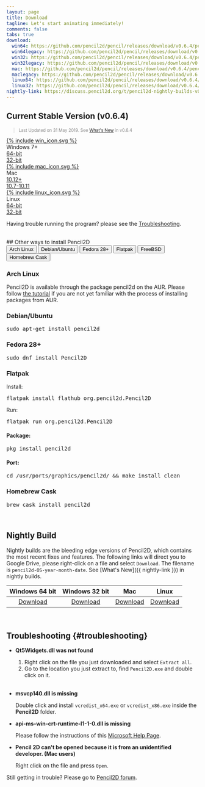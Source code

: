 ```yaml
---
layout: page
title: Download
tagline: Let's start animating immediately!
comments: false
tabs: true
download:
  win64: https://github.com/pencil2d/pencil/releases/download/v0.6.4/pencil2d-win64-0.6.4.zip
  win64legacy: https://github.com/pencil2d/pencil/releases/download/v0.6.4/pencil2d-win64-legacy-0.6.4.zip
  win32: https://github.com/pencil2d/pencil/releases/download/v0.6.4/pencil2d-win32-0.6.4.zip
  win32legacy: https://github.com/pencil2d/pencil/releases/download/v0.6.4/pencil2d-win32-legacy-0.6.4.zip
  mac: https://github.com/pencil2d/pencil/releases/download/v0.6.4/pencil2d-mac-0.6.4.zip
  maclegacy: https://github.com/pencil2d/pencil/releases/download/v0.6.4/pencil2d-mac-legacy-0.6.4.zip
  linux64: https://github.com/pencil2d/pencil/releases/download/v0.6.4/pencil2d-linux-amd64-0.6.4.AppImage
  linux32: https://github.com/pencil2d/pencil/releases/download/v0.6.4/Pencil2D-linux-i386-0.6.4.AppImage
nightly-link: https://discuss.pencil2d.org/t/pencil2d-nightly-builds-v0-6-3/3118
---
```


## Current Stable Version (v0.6.4)

<blockquote style="color:#898989;font-size:0.8em">
Last Updated on 31 May 2019.
See <a href="/2019/05/pencil2d-0.6.4-release.html">What's New</a> in v0.6.4
</blockquote>

<div class="download-tiles">
<div></div>
<div class="download-tile">
  <a href="{{ page.download.win64 }}">
    {% include win_icon.svg %}
  </a><br>
  Windows 7+<br>
  <a href="{{ page.download.win64 }}">64-bit</a><br>
  <a href="{{ page.download.win32 }}">32-bit</a>
</div>

<!--<div class="download-tile">
  <a href="{{ page.download.win32 }}">
    {% include vista_icon.svg %}
  </a><br>
  Windows XP/Vista<br>
  <a href="{{ page.download.win64legacy }}">64-bit</a><br>
  <a href="{{ page.download.win32legacy }}">32-bit</a>
</div>-->

<div class="download-tile">
  <a href="{{ page.download.mac }}">
    {% include mac_icon.svg %}
  </a><br>
  Mac <br>
  <a href="{{ page.download.mac }}">10.12+</a><br>
  <a href="{{ page.download.maclegacy }}">10.7-10.11</a>
</div>

<div class="download-tile">
  <a href="{{ page.download.linux64 }}">
    {% include linux_icon.svg %}
  </a><br>
  Linux<br>
  <a href="{{ page.download.linux64 }}">64-bit</a><br>
  <a href="{{ page.download.linux32 }}">32-bit</a>
</div>

</div>
<div style="clear:both"></div>

Having trouble running the program? please see the
<a href="#troubleshooting">Troubleshooting</a>.

<br>
## Other ways to install Pencil2D


<div class="tab">
  <button class="tablinks" onclick="openTab(event, 'arch')" id="defaultTab">Arch Linux</button>
  <button class="tablinks" onclick="openTab(event, 'debian')">Debian/Ubuntu</button>
  <button class="tablinks" onclick="openTab(event, 'fedora')">Fedora 28+</button>
  <button class="tablinks" onclick="openTab(event, 'flatpak')">Flatpak</button>
  <button class="tablinks" onclick="openTab(event, 'freebsd')">FreeBSD</button>
  <button class="tablinks" onclick="openTab(event, 'cask')">Homebrew Cask</button>
</div>

<div id="arch" class="tabcontent">
<h3>Arch Linux</h3>
Pencil2D is available through the package <a hre="https://aur.archlinux.org/packages/pencil2d">pencil2d</a> on the AUR. Please follow <a href="https://wiki.archlinux.org/index.php/Arch_User_Repository#Installing_packages">the tutorial</a> if you are not yet familiar with the process of installing packages from AUR.
</div>

<div id="debian" class="tabcontent">
<h3>Debian/Ubuntu</h3>
<pre>sudo apt-get install pencil2d</pre>
</div>

<div id="fedora" class="tabcontent">
<h3>Fedora 28+</h3>
<pre>sudo dnf install Pencil2D</pre>
</div>

<div id="flatpak" class="tabcontent">
<h3>Flatpak</h3>
Install:
<pre>flatpak install flathub org.pencil2d.Pencil2D</pre>
Run:
<pre>flatpak run org.pencil2d.Pencil2D</pre>
</div>

<div id="freebsd" class="tabcontent">
<h4>Package:</h4>
<pre>pkg install pencil2d</pre>
<h4>Port:</h4>
<pre>cd /usr/ports/graphics/pencil2d/ && make install clean</pre>
</div>

<div id="cask" class="tabcontent">
<h3>Homebrew Cask</h3>
<pre>brew cask install pencil2d</pre>
</div>
<script>document.getElementById("defaultTab").click();</script>

<br>

## Nightly Build <a name="nightlybuild"></a>

Nightly builds are the bleeding edge versions of Pencil2D, which contains the most recent fixes and features. The following links will direct you to Google Drive, please right-click on a file and select `Download`. The filename is `pencil2d-OS-year-month-date`. See [What's New]({{ nightly-link }}) in nightly builds.

| Windows 64 bit   | Windows 32 bit    | Mac             | Linux             |
| :--------------: | :---------------: | :-------------: | :---------------: |
| [Download][0]    | [Download][1]     | [Download][2]   | [Download][3]     |

[0]: https://goo.gl/5pZXED
[1]: https://goo.gl/0rbHu6
[2]: https://goo.gl/PXsLCI
[3]: https://goo.gl/NQuJYr

<br>

## Troubleshooting {#troubleshooting}

- **Qt5Widgets.dll was not found**

    1. Right click on the file you just downloaded and select `Extract all`.
    2. Go to the location you just extract to, find `Pencil2D.exe` and double click on it.
    <br>

- **msvcp140.dll is missing**

    Double click and install `vcredist_x64.exe` or `vcredist_x86.exe` inside the **Pencil2D** folder.

- **api-ms-win-crt-runtime-l1-1-0.dll is missing**

    Please follow the instructions of this [Microsoft Help Page](https://support.microsoft.com/en-us/help/2999226/update-for-universal-c-runtime-in-windows).

- **Pencil 2D can't be opened because it is from an unidentified developer. (Mac users)**

    Right click on the file and press `Open`.

Still getting in trouble? Please go to [Pencil2D forum](https://discuss.pencil2d.org/c/support).
